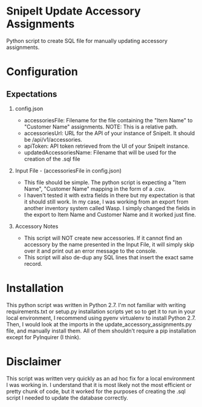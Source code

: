 # SnipeIt Update Accessory Assignments
Python script to create SQL file for manually updating accessory assignments.

# Configuration
## Expectations
1) config.json
   - accessoriesFile: Filename for the file containing the "Item Name" to "Customer Name" assignments. NOTE: This is a relative path.
   - accessoriesUrl: URL for the API of your instance of SnipeIt. It should be <your SnipeIt Url>/api/v1/accessories.
   - apiToken: API token retrieved from the UI of your SnipeIt instance.
   - updatedAccessoriesName: Filename that will be used for the creation of the .sql file
  
2) Input File - (accessoriesFile in config.json)
   - This file should be simple. The python script is expecting a "Item Name", "Customer Name" mapping in the form of a .csv. 
   - I haven't tested it with extra fields in there but my expectation is that it should still work. In my case, I was working from an export from another inventory system called Wasp. I simply changed the fields in the export to Item Name and Customer Name and it worked just fine. 

3) Accessory Notes
   - This script will NOT create new accessories. If it cannot find an accessory by the name presented in the Input File, it will simply skip over it and print out an error message to the console.
   - This script will also de-dup any SQL lines that insert the exact same record. 

# Installation
This python script was written in Python 2.7. I'm not familiar with writing requirements.txt or setup.py installation scripts yet so to get it to run in your local environment, I recommend using pyenv virtualenv to install Python 2.7. Then, I would look at the imports in the update_accessory_assignments.py file, and manually install them. All of them shouldn't require a pip installation except for PyInquirer (I think). 

# Disclaimer
This script was written very quickly as an ad hoc fix for a local environment I was working in. I understand that it is most likely not the most efficient or pretty chunk of code, but it worked for the purposes of creating the .sql script I needed to update the database correctly.
